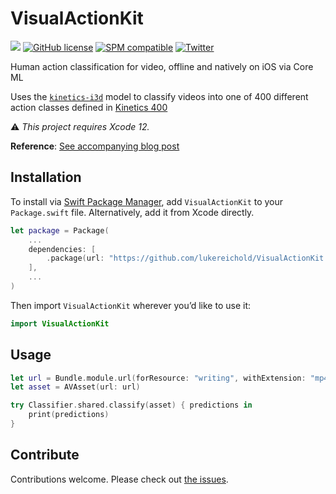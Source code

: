 # VisualActionKit

![](https://img.shields.io/badge/Swift-5.3-orange.svg)
[![GitHub license](https://img.shields.io/badge/license-MIT-lightgrey.svg)](https://github.com/lukereichold/VisualActionKit/blob/master/LICENSE) 
[![SPM compatible](https://img.shields.io/badge/spm-compatible-brightgreen.svg?style=flat)](https://swift.org/package-manager)
[![Twitter](https://img.shields.io/badge/twitter-@lreichold-blue.svg?style=flat)](https://twitter.com/lreichold)

Human action classification for video, offline and natively on iOS via Core ML

Uses the [`kinetics-i3d`]() model to classify videos into one of 400 different action classes defined in [Kinetics 400](https://deepmind.com/research/open-source/kinetics)

⚠️ _This project requires Xcode 12._

**Reference**: [See accompanying blog post](https://lukereichold.com/blog/posts/video-action-classification-coreml/)

## Installation

To install via [Swift Package Manager](https://swift.org/package-manager), add `VisualActionKit` to your `Package.swift` file. Alternatively, add it from Xcode directly.

```swift
let package = Package(
    ...
    dependencies: [
        .package(url: "https://github.com/lukereichold/VisualActionKit.git", from: "0.1.0")
    ],
    ...
)
```

Then import `VisualActionKit` wherever you’d like to use it:

```swift
import VisualActionKit
```

## Usage

```swift
let url = Bundle.module.url(forResource: "writing", withExtension: "mp4")
let asset = AVAsset(url: url)

try Classifier.shared.classify(asset) { predictions in
    print(predictions)
}
```

## Contribute

Contributions welcome. Please check out [the issues](https://github.com/lukereichold/VisualActionKit/issues).
